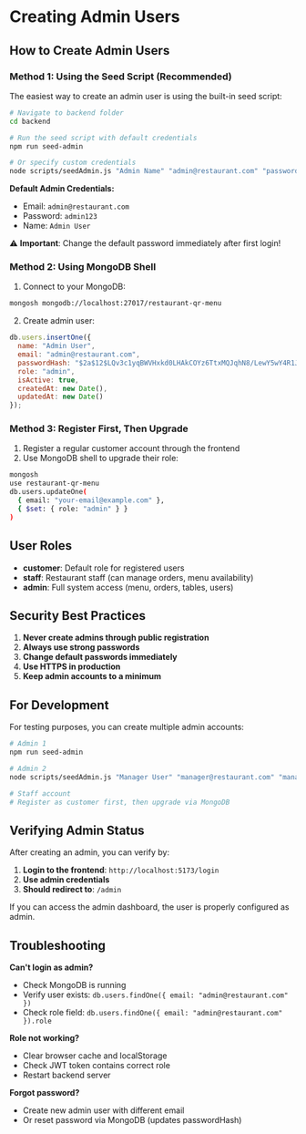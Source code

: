 # Creating Admin Users

## How to Create Admin Users

### Method 1: Using the Seed Script (Recommended)

The easiest way to create an admin user is using the built-in seed script:

```bash
# Navigate to backend folder
cd backend

# Run the seed script with default credentials
npm run seed-admin

# Or specify custom credentials
node scripts/seedAdmin.js "Admin Name" "admin@restaurant.com" "password123"
```

**Default Admin Credentials:**
- Email: `admin@restaurant.com`
- Password: `admin123`
- Name: `Admin User`

⚠️ **Important**: Change the default password immediately after first login!

### Method 2: Using MongoDB Shell

1. Connect to your MongoDB:
```bash
mongosh mongodb://localhost:27017/restaurant-qr-menu
```

2. Create admin user:
```javascript
db.users.insertOne({
  name: "Admin User",
  email: "admin@restaurant.com",
  passwordHash: "$2a$12$LQv3c1yqBWVHxkd0LHAkCOYz6TtxMQJqhN8/LewY5wY4R1J5Yz5Zm", // bcrypt hash of "admin123"
  role: "admin",
  isActive: true,
  createdAt: new Date(),
  updatedAt: new Date()
});
```

### Method 3: Register First, Then Upgrade

1. Register a regular customer account through the frontend
2. Use MongoDB shell to upgrade their role:
```bash
mongosh
use restaurant-qr-menu
db.users.updateOne(
  { email: "your-email@example.com" },
  { $set: { role: "admin" } }
)
```

## User Roles

- **customer**: Default role for registered users
- **staff**: Restaurant staff (can manage orders, menu availability)
- **admin**: Full system access (menu, orders, tables, users)

## Security Best Practices

1. **Never create admins through public registration**
2. **Always use strong passwords**
3. **Change default passwords immediately**
4. **Use HTTPS in production**
5. **Keep admin accounts to a minimum**

## For Development

For testing purposes, you can create multiple admin accounts:

```bash
# Admin 1
npm run seed-admin

# Admin 2
node scripts/seedAdmin.js "Manager User" "manager@restaurant.com" "manager123"

# Staff account
# Register as customer first, then upgrade via MongoDB
```

## Verifying Admin Status

After creating an admin, you can verify by:

1. **Login to the frontend**: `http://localhost:5173/login`
2. **Use admin credentials**
3. **Should redirect to**: `/admin`

If you can access the admin dashboard, the user is properly configured as admin.

## Troubleshooting

**Can't login as admin?**
- Check MongoDB is running
- Verify user exists: `db.users.findOne({ email: "admin@restaurant.com" })`
- Check role field: `db.users.findOne({ email: "admin@restaurant.com" }).role`

**Role not working?**
- Clear browser cache and localStorage
- Check JWT token contains correct role
- Restart backend server

**Forgot password?**
- Create new admin user with different email
- Or reset password via MongoDB (updates passwordHash)



